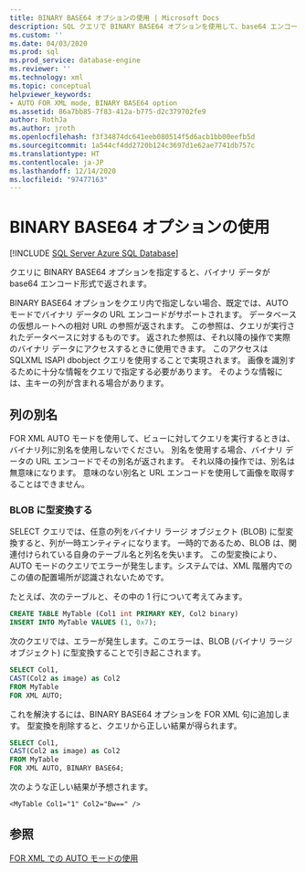 ```yaml
---
title: BINARY BASE64 オプションの使用 | Microsoft Docs
description: SQL クエリで BINARY BASE64 オプションを使用して、base64 エンコード形式のバイナリ データを取得する方法について説明します。
ms.custom: ''
ms.date: 04/03/2020
ms.prod: sql
ms.prod_service: database-engine
ms.reviewer: ''
ms.technology: xml
ms.topic: conceptual
helpviewer_keywords:
- AUTO FOR XML mode, BINARY BASE64 option
ms.assetid: 86a7bb85-7f83-412a-b775-d2c379702fe9
author: RothJa
ms.author: jroth
ms.openlocfilehash: f3f34874dc641eeb080514f5d6acb1bb00eefb5d
ms.sourcegitcommit: 1a544cf4dd2720b124c3697d1e62ae7741db757c
ms.translationtype: HT
ms.contentlocale: ja-JP
ms.lasthandoff: 12/14/2020
ms.locfileid: "97477163"
---
```

# <a name="use-the-binary-base64-option"></a>BINARY BASE64 オプションの使用

[!INCLUDE [SQL Server Azure SQL Database](../../includes/applies-to-version/sql-asdb.md)]

クエリに BINARY BASE64 オプションを指定すると、バイナリ データが base64 エンコード形式で返されます。

BINARY BASE64 オプションをクエリ内で指定しない場合、既定では、AUTO モードでバイナリ データの URL エンコードがサポートされます。 データベースの仮想ルートへの相対 URL の参照が返されます。 この参照は、クエリが実行されたデータベースに対するものです。 返された参照は、それ以降の操作で実際のバイナリ データにアクセスするときに使用できます。 このアクセスは SQLXML ISAPI dbobject クエリを使用することで実現されます。 画像を識別するために十分な情報をクエリで指定する必要があります。 そのような情報には、主キーの列が含まれる場合があります。

## <a name="column-alias"></a>列の別名

FOR XML AUTO モードを使用して、ビューに対してクエリを実行するときは、バイナリ列に別名を使用しないでください。 別名を使用する場合、バイナリ データの URL エンコードでその別名が返されます。 それ以降の操作では、別名は無意味になります。 意味のない別名と URL エンコードを使用して画像を取得することはできません。

### <a name="cast-to-a-blob"></a>BLOB に型変換する

SELECT クエリでは、任意の列をバイナリ ラージ オブジェクト (BLOB) に型変換すると、列が一時エンティティになります。 一時的であるため、BLOB は、関連付けられている自身のテーブル名と列名を失います。 この型変換により、AUTO モードのクエリでエラーが発生します。システムでは、XML 階層内でのこの値の配置場所が認識されないためです。

たとえば、次のテーブルと、その中の 1 行について考えてみます。

```sql
CREATE TABLE MyTable (Col1 int PRIMARY KEY, Col2 binary)
INSERT INTO MyTable VALUES (1, 0x7);
```

次のクエリでは、エラーが発生します。このエラーは、BLOB (バイナリ ラージ オブジェクト) に型変換することで引き起こされます。

```sql
SELECT Col1,
CAST(Col2 as image) as Col2
FROM MyTable
FOR XML AUTO;
```

これを解決するには、BINARY BASE64 オプションを FOR XML 句に追加します。 型変換を削除すると、クエリから正しい結果が得られます。

```sql
SELECT Col1,
CAST(Col2 as image) as Col2
FROM MyTable
FOR XML AUTO, BINARY BASE64;
```

次のような正しい結果が予想されます。

```console
<MyTable Col1="1" Col2="Bw==" />
```

## <a name="see-also"></a>参照

[FOR XML での AUTO モードの使用](../../relational-databases/xml/use-auto-mode-with-for-xml.md)
